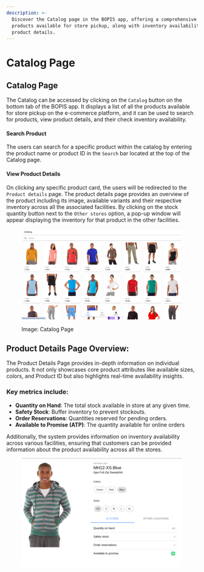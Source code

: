 ```yaml
---
description: >-
  Discover the Catalog page in the BOPIS app, offering a comprehensive list of
  products available for store pickup, along with inventory availability and
  product details.
---
```


# Catalog Page

## Catalog Page

The Catalog can be accessed by clicking on the `Catalog` button on the bottom tab of the BOPIS app. It displays a list of all the products available for store pickup on the e-commerce platform, and it can be used to search for products, view product details, and their check inventory availability.

#### Search Product

The users can search for a specific product within the catalog by entering the product name or product ID in the `Search` bar located at the top of the Catalog page.

#### View Product Details

On clicking any specific product card, the users will be redirected to the `Product details` page. The product details page provides an overview of the product including its image, available variants and their respective inventory across all the associated facilities. By clicking on the stock quantity button next to the `Other stores` option, a pop-up window will appear displaying the inventory for that product in the other facilities.

<figure><img src="../.gitbook/assets/Screenshot 2024-01-01 at 11.56.13 PM.png" alt=""><figcaption><p>Image: Catalog Page</p></figcaption></figure>

## Product Details Page Overview:

The Product Details Page provides in-depth information on individual products. It not only showcases core product attributes like available sizes, colors, and Product ID but also highlights real-time availability insights.

### Key metrics include:

* **Quantity on Hand**: The total stock available in store at any given time.
* **Safety Stock**: Buffer inventory to prevent stockouts.
* **Order Reservations**: Quantities reserved for pending orders.
* **Available to Promise (ATP)**: The quantity available for online orders

Additionally, the system provides information on inventory availability across various facilities, ensuring that customers can be provided information about the product availability across all the stores.

<figure><img src="../.gitbook/assets/Screenshot from 2024-10-11 15-16-56 (1).png" alt=""><figcaption></figcaption></figure>
